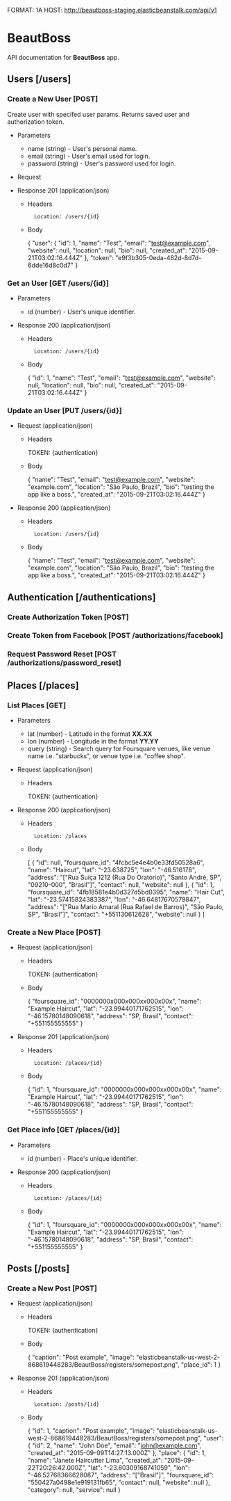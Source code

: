 FORMAT: 1A
HOST: http://beautboss-staging.elasticbeanstalk.com/api/v1

# BeautBoss

API documentation for **BeautBoss** app.

## Users [/users]

### Create a New User [POST]

Create user with specifed user params. Returns saved user and authorization token.

+ Parameters

    + name (string) - User's personal name.
    + email (string) - User's email used for login.
    + password (string) - User's password used for login.

+ Request

+ Response 201 (application/json)

    + Headers

            Location: /users/{id}

    + Body

        {
            "user": {
              "id": 1,
              "name": "Test",
              "email": "test@example.com",
              "website": null,
              "location": null,
              "bio": null,
              "created_at": "2015-09-21T03:02:16.444Z"
            },
            "token": "e9f3b305-0eda-482d-8d7d-6dde16d8c0d7"
        }        
            
### Get an User [GET /users/{id}]

+ Parameters

    + id (number) - User's unique identifier.

+ Response 200 (application/json)

    + Headers

            Location: /users/{id}

    + Body
    
        {
          "id": 1,
          "name": "Test",
          "email": "test@example.com",
          "website": null,
          "location": null,
          "bio": null,
          "created_at": "2015-09-21T03:02:16.444Z"
        }
            
### Update an User [PUT /users/{id}]

+ Request (application/json)

    + Headers
    
        TOKEN: {authentication}
        
    + Body

        {
          "name": "Test",
          "email": "test@example.com",
          "website": "example.com",
          "location": "São Paulo, Brazil",
          "bio": "testing the app like a boss.",
          "created_at": "2015-09-21T03:02:16.444Z"
        }
    
+ Response 200 (application/json)

    + Headers

            Location: /users/{id}

    + Body
    
        {
          "name": "Test",
          "email": "test@example.com",
          "website": "example.com",
          "location": "São Paulo, Brazil",
          "bio": "testing the app like a boss.",
          "created_at": "2015-09-21T03:02:16.444Z"
        }

## Authentication [/authentications]

### Create Authorization Token [POST]

### Create Token from Facebook [POST /authorizations/facebook]

### Request Password Reset [POST /authorizations/password_reset]

## Places [/places]

### List Places [GET]

+ Parameters

    + lat (number) - Latitude in the format **XX.XX**
    + lon (number) - Longitude in the format **YY.YY**
    + query (string) - Search query for Foursquare venues, like venue name i.e. "starbucks", or venue type i.e. "coffee shop".
    
+ Request (application/json)

    + Headers
    
        TOKEN: {authentication}

+ Response 200 (application/json)

    + Headers

            Location: /places

    + Body
    
        [
          {
            "id": null,
            "foursquare_id": "4fcbc5e4e4b0e33fd50528a6",
            "name": "Haircut",
            "lat": "-23.638725",
            "lon": "-46.516178",
            "address": "[\"Rua Suíça 1212 (Rua Do Oratorio)\", \"Santo André, SP\", \"09210-000\", \"Brasil\"]",
            "contact": null,
            "website": null
          },
          {
            "id": 1,
            "foursquare_id": "4fb18581e4b0d327d5bd0395",
            "name": "Hair Cut",
            "lat": "-23.57415824383387",
            "lon": "-46.64817670579847",
            "address": "[\"Rua Mario Amaral (Rua Rafael de Barros)\", \"São Paulo, SP\", \"Brasil\"]",
            "contact": "+551130612628",
            "website": null
          }
        ]

### Create a New Place [POST]

+ Request (application/json)

    + Headers
    
        TOKEN: {authentication}
        
    + Body

        {
            "foursquare_id": "0000000x000x000xx000x00x",
            "name": "Example Haircut",
            "lat": "-23.99440171762515",
            "lon": "-46.15780148090618",
            "address": "SP, Brasil",
            "contact": "+551155555555"
        }
        
+ Response 201 (application/json)

    + Headers

            Location: /places/{id}

    + Body
    
        {
            "id": 1,
            "foursquare_id": "0000000x000x000xx000x00x",
            "name": "Example Haircut",
            "lat": "-23.99440171762515",
            "lon": "-46.15780148090618",
            "address": "SP, Brasil",
            "contact": "+551155555555"
        }

### Get Place info  [GET /places/{id}]

+ Parameters

    + id (number) - Place's unique identifier.

+ Response 200 (application/json)

    + Headers

            Location: /places/{id}

    + Body
    
        {
            "id": 1,
            "foursquare_id": "0000000x000x000xx000x00x",
            "name": "Example Haircut",
            "lat": "-23.99440171762515",
            "lon": "-46.15780148090618",
            "address": "SP, Brasil",
            "contact": "+551155555555"
        }

## Posts [/posts]

### Create a New Post [POST]

+ Request (application/json)

    + Headers
    
        TOKEN: {authentication}
        
    + Body

        {
            "caption": "Post example",
            "image": "elasticbeanstalk-us-west-2-868619448283/BeautBoss/registers/somepost.png",
            "place_id": 1
        }
        
+ Response 201 (application/json)

    + Headers

            Location: /posts/{id}

    + Body
    
        {
          "id": 1,
          "caption": "Post example",
          "image": "elasticbeanstalk-us-west-2-868619448283/BeautBoss/registers/somepost.png",
          "user": {
            "id": 2,
            "name": "John Doe",
            "email": "john@example.com",
            "created_at": "2015-09-09T14:27:13.000Z"
          },
          "place": {
            "id": 1,
            "name": "Janete Haircutter Lima",
            "created_at": "2015-09-22T20:26:42.000Z",
            "lat": "-23.60309168741059",
            "lon": "-46.52768366628087",
            "address": "[\"Brasil\"]",
            "foursquare_id": "550427a0498e1e919131fb65",
            "contact": null,
            "website": null
          },
          "category": null,
          "service": null
        }


